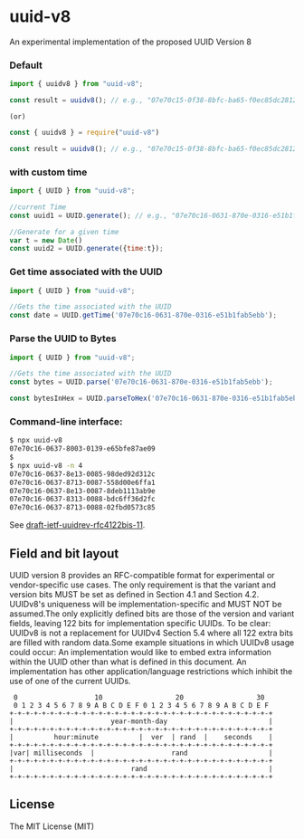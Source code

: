 # uuid-v8
An experimental implementation of the proposed UUID Version 8


### Default
```javascript
import { uuidv8 } from "uuid-v8";

const result = uuidv8(); // e.g., "07e70c15-0f38-8bfc-ba65-f0ec85dc2812"
```
    (or)

```javascript
const { uuidv8 } = require("uuid-v8")

const result = uuidv8(); // e.g., "07e70c15-0f38-8bfc-ba65-f0ec85dc2812"
```




### with custom time
```javascript
import { UUID } from "uuid-v8";

//current Time
const uuid1 = UUID.generate(); // e.g., "07e70c16-0631-870e-0316-e51b1fab5ebb"

//Generate for a given time
var t = new Date()
const uuid2 = UUID.generate({time:t}); 
```

### Get time associated with the UUID
```javascript
import { UUID } from "uuid-v8";

//Gets the time associated with the UUID
const date = UUID.getTime('07e70c16-0631-870e-0316-e51b1fab5ebb'); 

```

### Parse the UUID to Bytes
```javascript
import { UUID } from "uuid-v8";

//Gets the time associated with the UUID
const bytes = UUID.parse('07e70c16-0631-870e-0316-e51b1fab5ebb'); 

const bytesInHex = UUID.parseToHex('07e70c16-0631-870e-0316-e51b1fab5ebb'); 

```


### Command-line interface:

```bash
$ npx uuid-v8
07e70c16-0637-8003-0139-e65bfe87ae09
$
$ npx uuid-v8 -n 4
07e70c16-0637-8e13-0085-98ded92d312c
07e70c16-0637-8713-0087-558d00e6ffa1
07e70c16-0637-8e13-0087-8deb1113ab9e
07e70c16-0637-8313-0088-bdc6ff36d2fc
07e70c16-0637-8713-0088-02fbd0573c85
```

See [draft-ietf-uuidrev-rfc4122bis-11](https://www.ietf.org/archive/id/draft-ietf-uuidrev-rfc4122bis-11.html).

## Field and bit layout

UUID version 8 provides an RFC-compatible format for experimental or vendor-specific use cases. The only requirement is that the variant and version bits MUST be set as defined in Section 4.1 and Section 4.2. UUIDv8's uniqueness will be implementation-specific and MUST NOT be assumed.The only explicitly defined bits are those of the version and variant fields, leaving 122 bits for implementation specific UUIDs. 
To be clear: UUIDv8 is not a replacement for UUIDv4 Section 5.4 where all 122 extra bits are filled with random data.Some example situations in which UUIDv8 usage could occur:
An implementation would like to embed extra information within the UUID other than what is defined in this document.
An implementation has other application/language restrictions which inhibit the use of one of the current UUIDs.

```
 0                   10                  20                  30
 0 1 2 3 4 5 6 7 8 9 A B C D E F 0 1 2 3 4 5 6 7 8 9 A B C D E F
+-+-+-+-+-+-+-+-+-+-+-+-+-+-+-+-+-+-+-+-+-+-+-+-+-+-+-+-+-+-+-+-+
|                        year-month-day                         |
+-+-+-+-+-+-+-+-+-+-+-+-+-+-+-+-+-+-+-+-+-+-+-+-+-+-+-+-+-+-+-+-+
|          hour:minute          |  ver  | rand  |    seconds    |
+-+-+-+-+-+-+-+-+-+-+-+-+-+-+-+-+-+-+-+-+-+-+-+-+-+-+-+-+-+-+-+-+
|var| milliseconds  |                   rand                    |
+-+-+-+-+-+-+-+-+-+-+-+-+-+-+-+-+-+-+-+-+-+-+-+-+-+-+-+-+-+-+-+-+
|                             rand                              |
+-+-+-+-+-+-+-+-+-+-+-+-+-+-+-+-+-+-+-+-+-+-+-+-+-+-+-+-+-+-+-+-+
```


## License

The MIT License (MIT)


